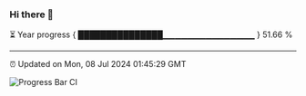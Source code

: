 ### Hi there 👋

⏳ Year progress { ███████████████▁▁▁▁▁▁▁▁▁▁▁▁▁▁▁ } 51.66 %

---

⏰ Updated on Mon, 08 Jul 2024 01:45:29 GMT

![Progress Bar CI](https://github.com/IshwaranRudhara/GIT-ACTION/workflows/Progress%20Bar%20CI/badge.svg)
